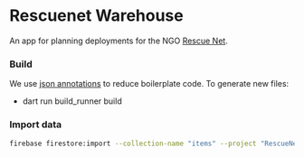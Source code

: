 # Rescuenet Warehouse

An app for planning deployments for the NGO [Rescue Net](https://rescuenet.net/about-us/).


### Build
We use [json annotations](https://github.com/google/json_serializable.dart/tree/master/example) to reduce boilerplate code. To generate new files:
- dart run build_runner build

### Import data
```bash
firebase firestore:import --collection-name "items" --project "RescueNet" --csv "~/Documents/Blad1-Table 1.csv" --field-separator ";"
```